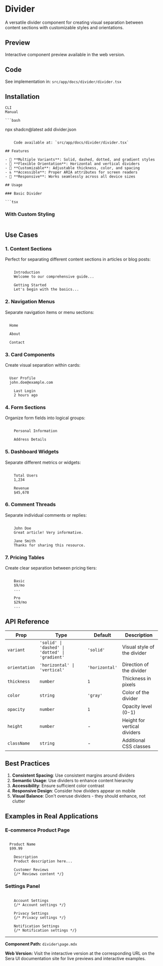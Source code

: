 # Divider

A versatile divider component for creating visual separation between content sections with customizable styles and orientations.

## Preview

Interactive component preview available in the web version.

## Code

See implementation in: `src/app/docs/divider/divider.tsx`

## Installation

    CLI
    Manual

    ```bash
npx shadcn@latest add divider.json
```

    Code available at: `src/app/docs/divider/divider.tsx`

## Features

- 🎨 **Multiple Variants**: Solid, dashed, dotted, and gradient styles
- 📐 **Flexible Orientation**: Horizontal and vertical dividers
- 🎯 **Customizable**: Adjustable thickness, color, and spacing
- ♿ **Accessible**: Proper ARIA attributes for screen readers
- 📱 **Responsive**: Works seamlessly across all device sizes

## Usage

### Basic Divider

```tsx

```

### With Custom Styling

```tsx

```

## Use Cases

### 1. Content Sections

Perfect for separating different content sections in articles or blog posts:

```tsx

    Introduction
    Welcome to our comprehensive guide...

    Getting Started
    Let's begin with the basics...

```

### 2. Navigation Menus

Separate navigation items or menu sections:

```tsx

  Home
  
  About
  
  Contact

```

### 3. Card Components

Create visual separation within cards:

```tsx

  User Profile
  john.doe@example.com

    Last Login
    2 hours ago

```

### 4. Form Sections

Organize form fields into logical groups:

```tsx

    Personal Information

    Address Details

```

### 5. Dashboard Widgets

Separate different metrics or widgets:

```tsx

    Total Users
    1,234

    Revenue
    $45,678

```

### 6. Comment Threads

Separate individual comments or replies:

```tsx

    John Doe
    Great article! Very informative.

    Jane Smith
    Thanks for sharing this resource.

```

### 7. Pricing Tables

Create clear separation between pricing tiers:

```tsx

    Basic
    $9/mo
    ...

    Pro
    $29/mo
    ...

```

## API Reference

| Prop | Type | Default | Description |
|------|------|---------|-------------|
| `variant` | `'solid' \| 'dashed' \| 'dotted' \| 'gradient'` | `'solid'` | Visual style of the divider |
| `orientation` | `'horizontal' \| 'vertical'` | `'horizontal'` | Direction of the divider |
| `thickness` | `number` | `1` | Thickness in pixels |
| `color` | `string` | `'gray'` | Color of the divider |
| `opacity` | `number` | `1` | Opacity level (0-1) |
| `height` | `number` | - | Height for vertical dividers |
| `className` | `string` | - | Additional CSS classes |

## Best Practices

1. **Consistent Spacing**: Use consistent margins around dividers
2. **Semantic Usage**: Use dividers to enhance content hierarchy
3. **Accessibility**: Ensure sufficient color contrast
4. **Responsive Design**: Consider how dividers appear on mobile
5. **Visual Balance**: Don't overuse dividers - they should enhance, not clutter

## Examples in Real Applications

### E-commerce Product Page

```tsx

  Product Name
  $99.99

    Description
    Product description here...

    Customer Reviews
    {/* Reviews content */}

```

### Settings Panel

```tsx

    Account Settings
    {/* Account settings */}

    Privacy Settings
    {/* Privacy settings */}

    Notification Settings
    {/* Notification settings */}

```

---

**Component Path:** `divider\page.mdx`

**Web Version:** Visit the interactive version at the corresponding URL on the Sera UI documentation site for live previews and interactive examples.

